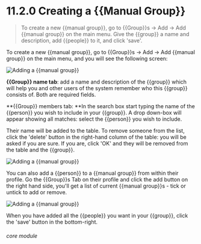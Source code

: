 # 11.2.0    Creating a {{Manual Group}}

> To create a new {{manual group}}, go to {{Group}}s -> Add -> Add {{manual group}} on the main menu. Give the {{group}} a name and description, add {{people}} to it, and click 'save'. 

To create a new {{manual group}}, go to {{Group}}s -> Add -> Add {{manual group}} on the main menu, and you will see the following screen:

![Adding a {{manual group}}](104a.png)

**{{Group}} name tab**: add a name and description of the {{group}} which will help you and other users of the system remember who this {{group}} consists of. Both are required fields.

**{{Group}} members tab: **In the search box start typing the name of the {{person}} you wish to include in your {{group}}. A drop down-box will appear showing all matches: select the {{person}} you wish to include.

Their name will be added to the table. To remove someone from the list, click the 'delete' button in the right-hand column of the table: you will be asked if you are sure. If you are, click 'OK' and they will be removed from the table and the {{group}}.

![Adding a {{manual group}}](104b.png)

You can also add a {{person}} to a {{manual group}} from within their profile. Go the {{Group}}s Tab on their profile and click the add button on the right hand side, you'll get a list of current {{manual group}}s - tick or untick to add or remove. 

![Adding a {{manual group}}](104c.png)

When you have added all the {{people}} you want in your {{group}}, click the 'save' button in the bottom-right.


###### core module

